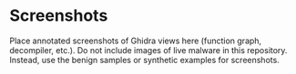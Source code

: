 # Screenshots

Place annotated screenshots of Ghidra views here (function graph, decompiler, etc.).
Do not include images of live malware in this repository. Instead, use the benign samples or synthetic examples for screenshots.
